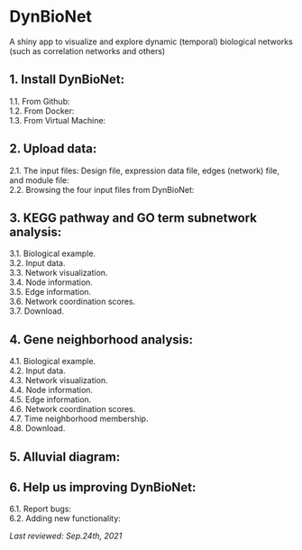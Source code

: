 # DynBioNet
A shiny app to visualize and explore dynamic (temporal) biological networks (such as correlation networks and others)<br>

## 1. Install DynBioNet:
1.1. From Github:<br>
1.2. From Docker:<br>
1.3. From Virtual Machine:<br>

## 2. Upload data:
2.1. The input files: Design file, expression data file, edges (network) file, and module file:<br>
2.2. Browsing the four input files from DynBioNet:<br>

## 3. KEGG pathway and GO term subnetwork analysis:
3.1. Biological example.<br>
3.2. Input data.<br>
3.3. Network visualization.<br>
3.4. Node information.<br>
3.5. Edge information.<br>
3.6. Network coordination scores.<br>
3.7. Download.<br>

## 4. Gene neighborhood analysis:
4.1. Biological example.<br>
4.2. Input data.<br>
4.3. Network visualization.<br>
4.4. Node information.<br>
4.5. Edge information.<br>
4.6. Network coordination scores.<br>
4.7. Time neighborhood membership.<br>
4.8. Download.<br>

## 5. Alluvial diagram:

## 6. Help us improving DynBioNet:
6.1. Report bugs:<br>
6.2. Adding new functionality:<br>

*Last reviewed: Sep.24th, 2021*
